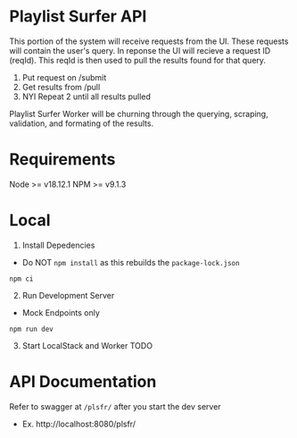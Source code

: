 # Playlist Surfer API

This portion of the system will receive requests from the UI. These requests will contain the user's query. In reponse the UI will recieve a request ID (reqId). This reqId is then used to pull the results found for that query.
1. Put request on /submit
2. Get results from /pull
3. NYI Repeat 2 until all results pulled

Playlist Surfer Worker will be churning through the querying, scraping, validation, and formating of the results.

# Requirements
Node >= v18.12.1
NPM >= v9.1.3

# Local
1. Install Depedencies
- Do NOT `npm install` as this rebuilds the `package-lock.json`
```
npm ci
```

2. Run Development Server
- Mock Endpoints only
```
npm run dev
```

3. Start LocalStack and Worker
TODO

# API Documentation
Refer to swagger at `/plsfr/` after you start the dev server
- Ex. http://localhost:8080/plsfr/